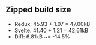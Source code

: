 
## Zipped build size
- Redux:  45.93 + 1.07 = 47.00kB
- Svelte: 41.40 + 1.21 = 42.61kB
- Diff: 6.81kB ~= -14.5%

